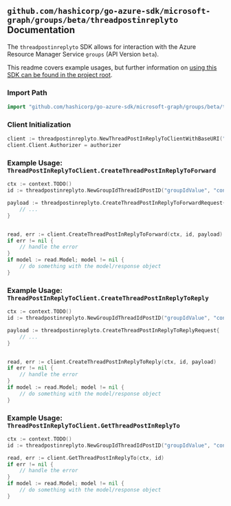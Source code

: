 
## `github.com/hashicorp/go-azure-sdk/microsoft-graph/groups/beta/threadpostinreplyto` Documentation

The `threadpostinreplyto` SDK allows for interaction with the Azure Resource Manager Service `groups` (API Version `beta`).

This readme covers example usages, but further information on [using this SDK can be found in the project root](https://github.com/hashicorp/go-azure-sdk/tree/main/docs).

### Import Path

```go
import "github.com/hashicorp/go-azure-sdk/microsoft-graph/groups/beta/threadpostinreplyto"
```


### Client Initialization

```go
client := threadpostinreplyto.NewThreadPostInReplyToClientWithBaseURI("https://management.azure.com")
client.Client.Authorizer = authorizer
```


### Example Usage: `ThreadPostInReplyToClient.CreateThreadPostInReplyToForward`

```go
ctx := context.TODO()
id := threadpostinreplyto.NewGroupIdThreadIdPostID("groupIdValue", "conversationThreadIdValue", "postIdValue")

payload := threadpostinreplyto.CreateThreadPostInReplyToForwardRequest{
	// ...
}


read, err := client.CreateThreadPostInReplyToForward(ctx, id, payload)
if err != nil {
	// handle the error
}
if model := read.Model; model != nil {
	// do something with the model/response object
}
```


### Example Usage: `ThreadPostInReplyToClient.CreateThreadPostInReplyToReply`

```go
ctx := context.TODO()
id := threadpostinreplyto.NewGroupIdThreadIdPostID("groupIdValue", "conversationThreadIdValue", "postIdValue")

payload := threadpostinreplyto.CreateThreadPostInReplyToReplyRequest{
	// ...
}


read, err := client.CreateThreadPostInReplyToReply(ctx, id, payload)
if err != nil {
	// handle the error
}
if model := read.Model; model != nil {
	// do something with the model/response object
}
```


### Example Usage: `ThreadPostInReplyToClient.GetThreadPostInReplyTo`

```go
ctx := context.TODO()
id := threadpostinreplyto.NewGroupIdThreadIdPostID("groupIdValue", "conversationThreadIdValue", "postIdValue")

read, err := client.GetThreadPostInReplyTo(ctx, id)
if err != nil {
	// handle the error
}
if model := read.Model; model != nil {
	// do something with the model/response object
}
```
